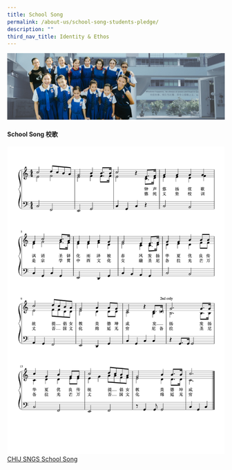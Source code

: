 ```yaml
---
title: School Song
permalink: /about-us/school-song-students-pledge/
description: ""
third_nav_title: Identity & Ethos
---
```

![About Us](/images/Banner%20Photos/subpage%2001%20about%20us.jpg)

#### **School Song 校歌**

![](/images/School%20song%20with%20lyrics.png) [CHIJ SNGS School Song](https://youtu.be/zjjar0QEGGk)